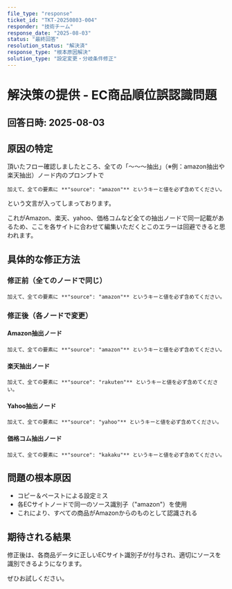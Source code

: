 ```yaml
---
file_type: "response"
ticket_id: "TKT-20250803-004"
responder: "技術チーム"
response_date: "2025-08-03"
status: "最終回答"
resolution_status: "解決済"
response_type: "根本原因解決"
solution_type: "設定変更・分岐条件修正"
---
```


# 解決策の提供 - EC商品順位誤認識問題

## 回答日時: 2025-08-03

## 原因の特定

頂いたフロー確認しましたところ、全ての「〜〜〜抽出」（※例：amazon抽出や楽天抽出）ノード内のプロンプトで

```
加えて、全ての要素に **"source": "amazon"** というキーと値を必ず含めてください。
```

という文言が入ってしまっております。

これがAmazon、楽天、yahoo、価格コムなど全ての抽出ノードで同一記載があるため、ここを各サイトに合わせて編集いただくとこのエラーは回避できると思われます。

## 具体的な修正方法

### 修正前（全てのノードで同じ）
```
加えて、全ての要素に **"source": "amazon"** というキーと値を必ず含めてください。
```

### 修正後（各ノードで変更）

#### Amazon抽出ノード
```
加えて、全ての要素に **"source": "amazon"** というキーと値を必ず含めてください。
```

#### 楽天抽出ノード
```
加えて、全ての要素に **"source": "rakuten"** というキーと値を必ず含めてください。
```

#### Yahoo抽出ノード
```
加えて、全ての要素に **"source": "yahoo"** というキーと値を必ず含めてください。
```

#### 価格コム抽出ノード
```
加えて、全ての要素に **"source": "kakaku"** というキーと値を必ず含めてください。
```

## 問題の根本原因

- コピー＆ペーストによる設定ミス
- 各ECサイトノードで同一のソース識別子（"amazon"）を使用
- これにより、すべての商品がAmazonからのものとして認識される

## 期待される結果

修正後は、各商品データに正しいECサイト識別子が付与され、適切にソースを識別できるようになります。

ぜひお試しください。